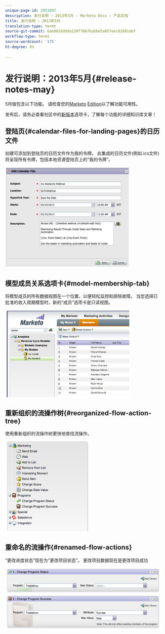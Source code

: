 ```yaml
---
unique-page-id: 2951097
description: 发行说明 — 2013年5月 — Marketo Docs — 产品文档
title: 发行说明 — 2013年5月
translation-type: tm+mt
source-git-commit: 6ae882dddda220f7067babbe5a057eec82601abf
workflow-type: tm+mt
source-wordcount: '175'
ht-degree: 0%

---
```



# 发行说明：2013年5月{#release-notes-may}

5月版包含以下功能。 请检查您的[Marketo](https://docs.marketo.com/display/docs/assets/pricing.php) [Edition](https://docs.marketo.com/display/docs/assets/pricing.php)以了解功能可用性。

发布后，请务必查看社区中的[新版本](release-notes-december-2013.md)选项卡，了解每个功能的详细知识库文章！

## 登陆页{#calendar-files-for-landing-pages}的日历文件

创建可添加到登陆页的日历文件作为我的令牌。 此集成的日历文件(例如.ics文件)将呈现所有令牌，包括本地资源登陆页上的“我的令牌”。

![](assets/image2014-9-22-16-3a3-3a18.png)

## 模型成员关系选项卡{#model-membership-tab}

将模型成员的所有数据视图在一个位置，以便轻松监控和排除故障。 当您选择已批准的收入周期模型时，新的“成员”选项卡是只读视图。

![](assets/image2014-9-22-16-3a3-3a33.png)

## 重新组织的流操作树{#reorganized-flow-action-tree}

使用重新组织的流操作树更快地查找流操作。

![](assets/image2014-9-22-16-3a3-3a58.png)

## 重命名的流操作{#renamed-flow-actions}

“更改进度状态”现在为“更改项目状态”。 更改项目数据现在是更改项目成功

![](assets/image2014-9-22-16-3a4-3a17.png)

